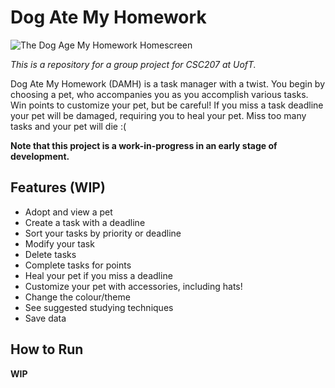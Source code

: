 # Dog Ate My Homework

<img src="https://media.discordapp.net/attachments/1023979792401453148/1044111298792783922/Screen_Shot_2022-11-20_at_11.44.02_PM.png?width=960&height=567" alt="The Dog Age My Homework Homescreen" title="Dog Ate My Homework">

*This is a repository for a group project for CSC207 at UofT.*

Dog Ate My Homework (DAMH) is a task manager with a twist. You begin by choosing a pet, who accompanies you as you accomplish various tasks. Win points to customize your pet, but be careful! If you miss a task deadline your pet will be damaged, requiring you to heal your pet. Miss too many tasks and your pet will die :(

**Note that this project is a work-in-progress in an early stage of development.**

## Features (WIP)

* Adopt and view a pet
* Create a task with a deadline
* Sort your tasks by priority or deadline
* Modify your task
* Delete tasks
* Complete tasks for points
* Heal your pet if you miss a deadline
* Customize your pet with accessories, including hats!
* Change the colour/theme
* See suggested studying techniques
* Save data

## How to Run

**WIP**
